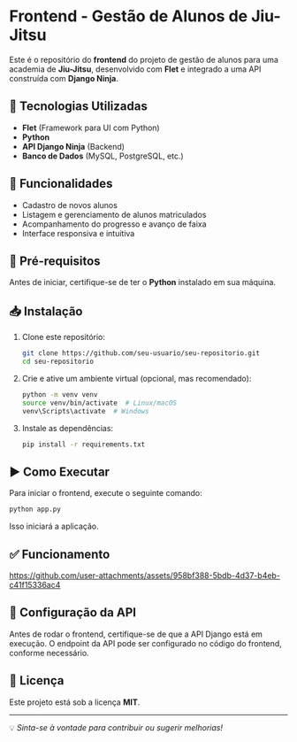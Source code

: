 # Frontend - Gestão de Alunos de Jiu-Jitsu
 
 Este é o repositório do **frontend** do projeto de gestão de alunos para uma academia de **Jiu-Jitsu**, desenvolvido com **Flet** e integrado a uma API construída com **Django Ninja**.
 
 ## 🚀 Tecnologias Utilizadas
 - **Flet** (Framework para UI com Python)
 - **Python**
 - **API Django Ninja** (Backend)
 - **Banco de Dados** (MySQL, PostgreSQL, etc.)
 
 ## 🎯 Funcionalidades
 - Cadastro de novos alunos
 - Listagem e gerenciamento de alunos matriculados
 - Acompanhamento do progresso e avanço de faixa
 - Interface responsiva e intuitiva
 
 ## 📌 Pré-requisitos
 Antes de iniciar, certifique-se de ter o **Python** instalado em sua máquina.
 
 ## 📥 Instalação
 1. Clone este repositório:
    ```bash
    git clone https://github.com/seu-usuario/seu-repositorio.git
    cd seu-repositorio
    ```
 2. Crie e ative um ambiente virtual (opcional, mas recomendado):
    ```bash
    python -m venv venv
    source venv/bin/activate  # Linux/macOS
    venv\Scripts\activate  # Windows
    ```
 3. Instale as dependências:
    ```bash
    pip install -r requirements.txt
    ```
 
 ## ▶️ Como Executar
 Para iniciar o frontend, execute o seguinte comando:
 ```bash
 python app.py
 ```
 Isso iniciará a aplicação.
 
 ## ✅ Funcionamento 
 
 


https://github.com/user-attachments/assets/958bf388-5bdb-4d37-b4eb-c41f15336ac4


 
 
 
 ## 📌 Configuração da API
 Antes de rodar o frontend, certifique-se de que a API Django está em execução. O endpoint da API pode ser configurado no código do frontend, conforme necessário.
 
 ## 📜 Licença
 Este projeto está sob a licença **MIT**.
 
 ---
 💡 *Sinta-se à vontade para contribuir ou sugerir melhorias!*
